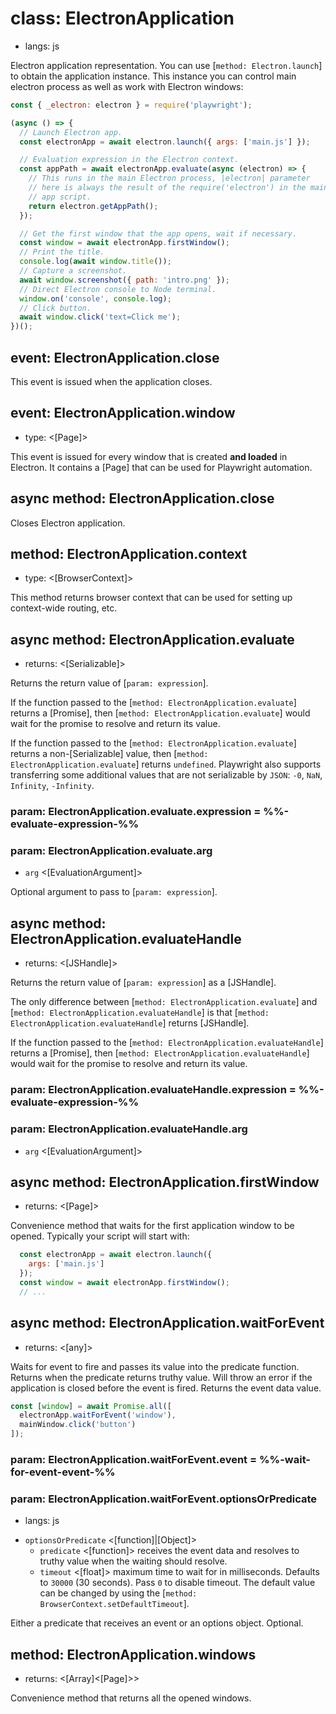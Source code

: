 # class: ElectronApplication
* langs: js

Electron application representation. You can use [`method: Electron.launch`] to
obtain the application instance. This instance you can control main electron process
as well as work with Electron windows:

```js
const { _electron: electron } = require('playwright');

(async () => {
  // Launch Electron app.
  const electronApp = await electron.launch({ args: ['main.js'] });

  // Evaluation expression in the Electron context.
  const appPath = await electronApp.evaluate(async (electron) => {
    // This runs in the main Electron process, |electron| parameter
    // here is always the result of the require('electron') in the main
    // app script.
    return electron.getAppPath();
  });

  // Get the first window that the app opens, wait if necessary.
  const window = await electronApp.firstWindow();
  // Print the title.
  console.log(await window.title());
  // Capture a screenshot.
  await window.screenshot({ path: 'intro.png' });
  // Direct Electron console to Node terminal.
  window.on('console', console.log);
  // Click button.
  await window.click('text=Click me');
})();
```

## event: ElectronApplication.close

This event is issued when the application closes.

## event: ElectronApplication.window
- type: <[Page]>

This event is issued for every window that is created **and loaded** in Electron. It contains a [Page] that can
be used for Playwright automation.

## async method: ElectronApplication.close

Closes Electron application.

## method: ElectronApplication.context
- type: <[BrowserContext]>

This method returns browser context that can be used for setting up context-wide routing, etc.

## async method: ElectronApplication.evaluate
- returns: <[Serializable]>

Returns the return value of [`param: expression`].

If the function passed to the [`method: ElectronApplication.evaluate`] returns a [Promise], then
[`method: ElectronApplication.evaluate`] would wait for the promise to resolve and return its value.

If the function passed to the [`method: ElectronApplication.evaluate`] returns a non-[Serializable] value, then
[`method: ElectronApplication.evaluate`] returns `undefined`. Playwright also supports transferring
some additional values that are not serializable by `JSON`: `-0`, `NaN`, `Infinity`, `-Infinity`.

### param: ElectronApplication.evaluate.expression = %%-evaluate-expression-%%

### param: ElectronApplication.evaluate.arg
- `arg` <[EvaluationArgument]>

Optional argument to pass to [`param: expression`].

## async method: ElectronApplication.evaluateHandle
- returns: <[JSHandle]>

Returns the return value of [`param: expression`] as a [JSHandle].

The only difference between [`method: ElectronApplication.evaluate`] and [`method: ElectronApplication.evaluateHandle`] is that [`method: ElectronApplication.evaluateHandle`] returns [JSHandle].

If the function passed to the [`method: ElectronApplication.evaluateHandle`] returns a [Promise], then
[`method: ElectronApplication.evaluateHandle`] would wait for the promise to resolve and return its value.

### param: ElectronApplication.evaluateHandle.expression = %%-evaluate-expression-%%

### param: ElectronApplication.evaluateHandle.arg
- `arg` <[EvaluationArgument]>

## async method: ElectronApplication.firstWindow
- returns: <[Page]>

Convenience method that waits for the first application window to be opened.
Typically your script will start with:

```js
  const electronApp = await electron.launch({
    args: ['main.js']
  });
  const window = await electronApp.firstWindow();
  // ...
```

## async method: ElectronApplication.waitForEvent
- returns: <[any]>

Waits for event to fire and passes its value into the predicate function. Returns when the predicate returns truthy value. Will throw an error if the application is closed before the event is fired. Returns the event data value.

```js
const [window] = await Promise.all([
  electronApp.waitForEvent('window'),
  mainWindow.click('button')
]);
```

### param: ElectronApplication.waitForEvent.event = %%-wait-for-event-event-%%

### param: ElectronApplication.waitForEvent.optionsOrPredicate
* langs: js
- `optionsOrPredicate` <[function]|[Object]>
  - `predicate` <[function]> receives the event data and resolves to truthy value when the waiting should resolve.
  - `timeout` <[float]> maximum time to wait for in milliseconds. Defaults to `30000` (30 seconds). Pass `0` to
    disable timeout. The default value can be changed by using the [`method: BrowserContext.setDefaultTimeout`].

Either a predicate that receives an event or an options object. Optional.

## method: ElectronApplication.windows
- returns: <[Array]<[Page]>>

Convenience method that returns all the opened windows.
